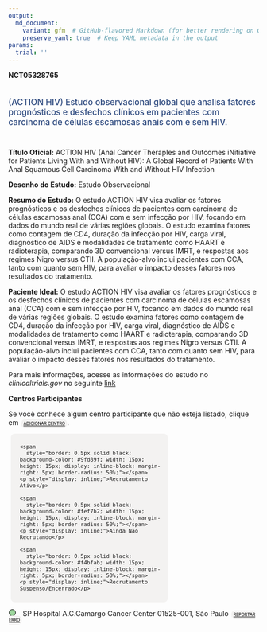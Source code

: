 ```yaml
---
output: 
  md_document:
    variant: gfm  # GitHub-flavored Markdown (for better rendering on GitHub)
    preserve_yaml: true  # Keep YAML metadata in the output
params:
  trial: ''
---
```


**NCT05328765**

<div style="padding: 5px 5px 5px 0px; font-size: 1.20em; font-weight: 500; color: #2E4A7F; text-align: left; margin-bottom: 20px">

(ACTION HIV) Estudo observacional global que analisa fatores
prognósticos e desfechos clínicos em pacientes com carcinoma de células
escamosas anais com e sem HIV.

</div>

**Título Oficial:** ACTION HIV (Anal Cancer TherapIes and Outcomes
iNitiative for Patients Living With and Without HIV): A Global Record of
Patients With Anal Squamous Cell Carcinoma With and Without HIV
Infection

**Desenho do Estudo:** Estudo Observacional

**Resumo do Estudo:** O estudo ACTION HIV visa avaliar os fatores
prognósticos e os desfechos clínicos de pacientes com carcinoma de
células escamosas anal (CCA) com e sem infecção por HIV, focando em
dados do mundo real de várias regiões globais. O estudo examina fatores
como contagem de CD4, duração da infecção por HIV, carga viral,
diagnóstico de AIDS e modalidades de tratamento como HAART e
radioterapia, comparando 3D convencional versus IMRT, e respostas aos
regimes Nigro versus CTII. A população-alvo inclui pacientes com CCA,
tanto com quanto sem HIV, para avaliar o impacto desses fatores nos
resultados do tratamento.

**Paciente Ideal:** O estudo ACTION HIV visa avaliar os fatores
prognósticos e os desfechos clínicos de pacientes com carcinoma de
células escamosas anal (CCA) com e sem infecção por HIV, focando em
dados do mundo real de várias regiões globais. O estudo examina fatores
como contagem de CD4, duração da infecção por HIV, carga viral,
diagnóstico de AIDS e modalidades de tratamento como HAART e
radioterapia, comparando 3D convencional versus IMRT, e respostas aos
regimes Nigro versus CTII. A população-alvo inclui pacientes com CCA,
tanto com quanto sem HIV, para avaliar o impacto desses fatores nos
resultados do tratamento.

Para mais informações, acesse as informações do estudo no
*clinicaltrials.gov* no seguinte
[link](https://clinicaltrials.gov/ct2/show/NCT05328765)

**Centros Participantes**

Se você conhece algum centro participante que não esteja listado, clique
em
<span style="color: #2E4A7F; margin-left: 2px; padding: 4px; background-color: #f3f2f1; border-radius: 8px; font-weight: 500; font-size: 0.6em"><a
href="https://flazar.shinyapps.io/formsapp?study_nct_id=NCT05328765&amp;location_id=N%2FA&amp;location_full_name=N%2FA&amp;form_type=Adicionar%20Centro"
target="_blank">ADICIONAR CENTRO</a></span>.

<div style="margin-bottom: 8px; margin-left: 5px; padding: 8px; max-width: 300px; background-color: #f3f2f1; border-radius: 8px; font-size: 0.9em">

<div style="margin-left: 10px;">

    <span 
      style="border: 0.5px solid black; background-color: #9fd89f; width: 15px; height: 15px; display: inline-block; margin-right: 5px; border-radius: 50%;"></span>
    <p style="display: inline;">Recrutamento Ativo</p>

</div>

<div style="margin-left: 10px;">

    <span 
      style="border: 0.5px solid black; background-color: #fef7b2; width: 15px; height: 15px; display: inline-block; margin-right: 5px; border-radius: 50%;"></span>
    <p style="display: inline;">Ainda Não Recrutando</p>

</div>

<div style="margin-left: 10px;">

    <span 
      style="border: 0.5px solid black; background-color: #f4bfab; width: 15px; height: 15px; display: inline-block; margin-right: 5px; border-radius: 50%;"></span>
    <p style="display: inline;">Recrutamento Suspenso/Encerrado</p>

</div>

</div>

<div style="margin: 1px;">

<span style="border: 0.5px solid black; display: inline-block; width: 12px; height: 12px; border-radius: 50%; margin-right: 10px; padding-bottom: 0px; background-color: #9fd89f;"></span>
SP Hospital A.C.Camargo Cancer Center 01525-001, São Paulo
<span style="color: #2E4A7F; margin-left: 2px; padding: 4px; background-color: #f3f2f1; border-radius: 8px; font-weight: 500; font-size: 0.6em"><a
href="https://flazar.shinyapps.io/formsapp?study_nct_id=NCT05328765&amp;location_id=ACCAMARGOCANCERCENTERSAOPAULO01509001BRAZIL&amp;location_full_name=Hospital%20A.C.Camargo%20Cancer%20Center%2C%2001525-001%2C%20S%C3%A3o%20Paulo&amp;form_type=Reportar%20Erro"
target="_blank">REPORTAR ERRO</a></span>

</div>
